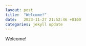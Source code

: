 ```yaml
---
layout: post
title:  "Welcome!"
date:   2023-11-27 21:52:46 +0100
categories: jekyll update
---
```


Welcome!